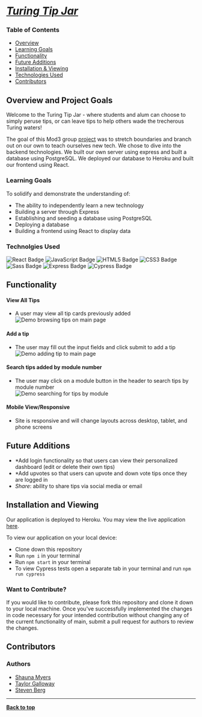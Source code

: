 
# [*Turing Tip Jar*](https://turingtipjar.herokuapp.com/)

### Table of Contents
- [Overview](#overview-and-project-goals)
- [Learning Goals](#learning-goals)
- [Functionality](#functionality)
- [Future Additions](#future-additions)
- [Installation & Viewing](#installation-and-viewing)
- [Technologies Used](#technologies-used)
- [Contributors](#contributors)

## Overview and Project Goals
Welcome to the Turing Tip Jar - where students and alum can choose to simply peruse tips, or can leave tips to help others wade the trecherous Turing waters! 

The goal of this Mod3 group [project](https://frontend.turing.edu/projects/module-3/stretch.html) was to stretch boundaries and branch out on our own to teach ourselves new tech. We chose to dive into the backend technologies. We built our own server using express and built a database using PostgreSQL. We deployed our database to Heroku and built our frontend using React.

### Learning Goals

To solidify and demonstrate the understanding of:

- The ability to independently learn a new technology
- Building a server through Express
- Establishing and seeding a database using PostgreSQL
- Deploying a database
- Building a frontend using React to display data


### Technolgies Used

<p text-align="center"> 
    <img alt="React Badge" src="https://img.shields.io/badge/React-61DAFB?logo=react&logoColor=000&style=flat-square)" />
    <img alt="JavaScript Badge" src="https://img.shields.io/badge/JavaScript-F7DF1E?logo=javascript&logoColor=000&style=flat-square" />
    <img alt="HTML5 Badge" src="https://img.shields.io/badge/HTML5-E34F26?logo=html5&logoColor=fff&style=flat-square" />
    <img alt="CSS3 Badge" src="https://img.shields.io/badge/CSS3-1572B6?logo=css3&logoColor=fff&style=flat-square" />
    <img alt="Sass Badge" src="https://img.shields.io/badge/Sass-C69?logo=sass&logoColor=fff&style=flat-square" />
    <img alt="Express Badge" src="https://img.shields.io/badge/Express-000?logo=express&logoColor=fff&style=flat-square" />
    <img alt="Cypress Badge" src="https://img.shields.io/badge/Cypress-17202C?logo=cypress&logoColor=fff&style=flat-square" />
</p>

## Functionality 

#### View All Tips
- A user may view all tip cards previously added<br>
![Demo browsing tips on main page](https://user-images.githubusercontent.com/74690897/127753461-248752da-56b1-4415-985c-3c59a85c1849.gif)




#### Add a tip
- The user may fill out the input fields and click submit to add a tip<br>
![Demo adding tip to main page](https://user-images.githubusercontent.com/74690897/127753669-362810f6-2166-41bf-ae82-69d1682d0f97.gif)



#### Search tips added by module number
- The user may click on a module button in the header to search tips by module number<br>
![Demo searching for tips by module](https://user-images.githubusercontent.com/74690897/127753872-81791998-5957-4858-888e-decd22fcb0a9.gif)


 
#### Mobile View/Responsive
- Site is responsive and will change layouts across desktop, tablet, and phone screens<br>


## Future Additions

- *Add login functionality so that users can view their personalized dashboard (edit or delete their own tips)
- *Add upvotes so that users can upvote and down vote tips once they are logged in 
- *Share*: ability to share tips via social media or email 

## Installation and Viewing 

Our application is deployed to Heroku. You may view the live application [here](https://turingtipjar.herokuapp.com/).

To view our application on your local device:

- Clone down this repository
- Run `npm i` in your terminal
- Run `npm start` in your terminal
- To view Cypress tests open a separate tab in your terminal and run `npm run cypress`


### Want to Contribute?
If you would like to contribute, please fork this repository and clone it down to your local machine. Once you've successfully implemented the changes in code necessary for your intended contribution without changing any of the current functionality of main, submit a pull request for authors to review the changes.


## Contributors
### Authors
- [Shauna Myers](https://github.com/ShaunaMyers)
- [Taylor Galloway](https://github.com/tylrs)
- [Steven Berg](https://github.com/saberg1)

**************************************************************************

**[Back to top](#table-of-contents)**
